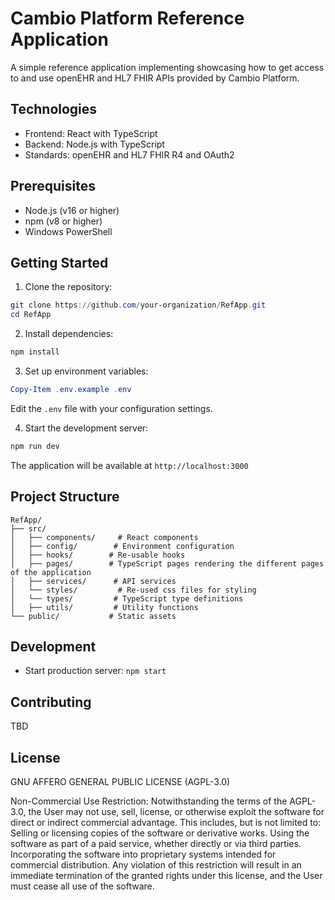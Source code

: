 # Cambio Platform Reference Application

A simple reference application implementing showcasing how to get access to and use openEHR and HL7 FHIR APIs provided by Cambio Platform.

## Technologies

- Frontend: React with TypeScript
- Backend: Node.js with TypeScript
- Standards: openEHR and HL7 FHIR R4 and OAuth2

## Prerequisites

- Node.js (v16 or higher)
- npm (v8 or higher)
- Windows PowerShell

## Getting Started

1. Clone the repository:
```powershell
git clone https://github.com/your-organization/RefApp.git
cd RefApp
```

2. Install dependencies:
```powershell
npm install
```

3. Set up environment variables:
```powershell
Copy-Item .env.example .env
```
Edit the `.env` file with your configuration settings.

4. Start the development server:
```powershell
npm run dev
```

The application will be available at `http://localhost:3000`

## Project Structure

```
RefApp/
├── src/
│   ├── components/     # React components
│   ├── config/        # Environment configuration
│   ├── hooks/        # Re-usable hooks
│   ├── pages/        # TypeScript pages rendering the different pages of the application
│   ├── services/      # API services
│   └── styles/         # Re-used css files for styling
│   └── types/         # TypeScript type definitions
│   ├── utils/         # Utility functions
└── public/           # Static assets
```

## Development

- Start production server: `npm start`


## Contributing

TBD

## License

GNU AFFERO GENERAL PUBLIC LICENSE (AGPL-3.0)

Non-Commercial Use Restriction:
Notwithstanding the terms of the AGPL-3.0, the User may not use, sell, license, or otherwise exploit the software for direct or indirect commercial advantage. This includes, but is not limited to:
Selling or licensing copies of the software or derivative works.
Using the software as part of a paid service, whether directly or via third parties.
Incorporating the software into proprietary systems intended for commercial distribution.
Any violation of this restriction will result in an immediate termination of the granted rights under this license, and the User must cease all use of the software.
